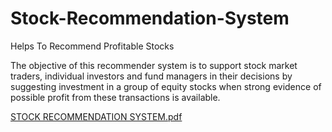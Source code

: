 # Stock-Recommendation-System
Helps To Recommend Profitable Stocks


The objective of this recommender system is to support stock 
market traders, individual investors and fund managers in their 
decisions by suggesting investment in a group of equity stocks 
when strong evidence of possible profit from these transactions is 
available.


[STOCK RECOMMENDATION SYSTEM.pdf](https://github.com/ChaitanyaParab11/Stock-Recommendation-System/files/9681597/STOCK.RECOMMENDATION.SYSTEM.pdf)
